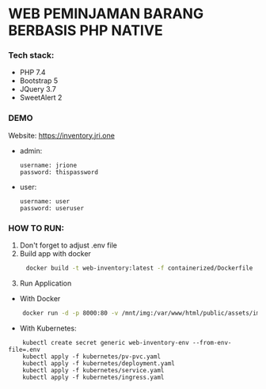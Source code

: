 # WEB PEMINJAMAN BARANG BERBASIS PHP NATIVE
### Tech stack:
- PHP 7.4
- Bootstrap 5
- JQuery 3.7
- SweetAlert 2

### DEMO
Website: https://inventory.jri.one

- admin:
  ```
  username: jrione
  password: thispassword
  ```
- user:
  ```
  username: user
  password: useruser
  ```


### HOW TO RUN:
1. Don't forget to adjust .env file
2. Build app with docker
```sh
     docker build -t web-inventory:latest -f containerized/Dockerfile .
```
3. Run Application
- With Docker
```sh
    docker run -d -p 8000:80 -v /mnt/img:/var/www/html/public/assets/img /mnt/sessions:/var/www/html/sessions --name "web-inventory" web-inventory 
```
- With Kubernetes:
```
    kubectl create secret generic web-inventory-env --from-env-file=.env
    kubectl apply -f kubernetes/pv-pvc.yaml
    kubectl apply -f kubernetes/deployment.yaml
    kubectl apply -f kubernetes/service.yaml
    kubectl apply -f kubernetes/ingress.yaml
```
